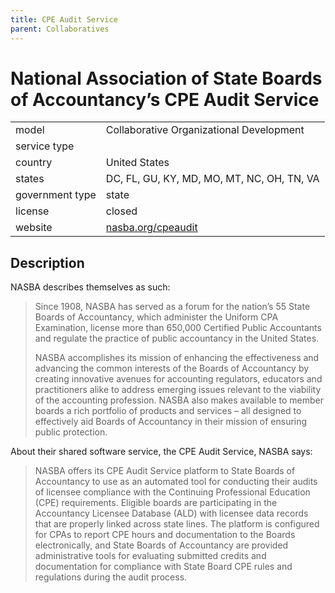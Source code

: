 ```yaml
---
title: CPE Audit Service
parent: Collaboratives
---
```


# National Association of State Boards of Accountancy’s CPE Audit Service

|                   |                                          |
|:------------------|:-----------------------------------------|
| model             | Collaborative Organizational Development
| service type      | 
| country           | United States
| states            | DC, FL, GU, KY, MD, MO, MT, NC, OH, TN, VA
| government type   | state
| license           | closed
| website           | [nasba.org/cpeaudit](https://nasba.org/cpeaudit/)

## Description

NASBA describes themselves as such:

>Since 1908, NASBA has served as a forum for the nation’s 55 State Boards of Accountancy, which administer the Uniform CPA Examination, license more than 650,000 Certified Public Accountants and regulate the practice of public accountancy in the United States.
>
>NASBA accomplishes its mission of enhancing the effectiveness and advancing the common interests of the Boards of Accountancy by creating innovative avenues for accounting regulators, educators and practitioners alike to address emerging issues relevant to the viability of the accounting profession. NASBA also makes available to member boards a rich portfolio of products and services – all designed to effectively aid Boards of Accountancy in their mission of ensuring public protection. 

About their shared software service, the CPE Audit Service, NASBA says:

>NASBA offers its CPE Audit Service platform to State Boards of Accountancy to use as an automated tool for conducting their audits of licensee compliance with the Continuing Professional Education (CPE) requirements. Eligible boards are participating in the Accountancy Licensee Database (ALD) with licensee data records that are properly linked across state lines. The platform is configured for CPAs to report CPE hours and documentation to the Boards electronically, and State Boards of Accountancy are provided administrative tools for evaluating submitted credits and documentation for compliance with State Board CPE rules and regulations during the audit process.
